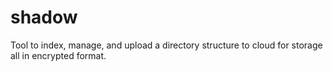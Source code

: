 # shadow
Tool to index, manage, and upload a directory structure to cloud for storage all in encrypted format.
